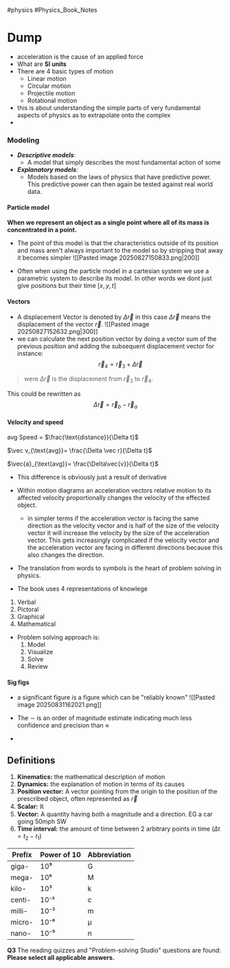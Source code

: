 #physics #Physics_Book_Notes 


# Dump
- acceleration is the cause of an applied force 
- What are **SI units**  
- There are 4 basic types of motion
	- Linear motion 
	- Circular motion 
	- Projectile motion 
	- Rotational motion 
- this is about understanding the simple parts of very fundamental aspects of physics as to extrapolate onto the complex
- 

### Modeling 
- ***Descriptive models***: 
	- A model that simply describes the most fundamental action of some 
- ***Explanatory models***:
	- Models based on the laws of physics that have predictive power. This predictive power can then again be tested against real world data.

#### Particle model
 **When we represent an object as a single point where all of its mass is concentrated in a point.**

- The point of this model is that the characteristics outside of its position and mass aren't always important to the model so by stripping that away it becomes simpler 
![[Pasted image 20250827150833.png|200]]

- Often when using the particle model in a cartesian system we use a parametric system to describe its model. In other words we dont just give positions but their time $[x,y,t]$  


#### Vectors 
- A displacement Vector is denoted by $\Delta  \vec{r}$ in this case $\Delta \vec r$ means the displacement of the vector $\vec{r}$. 
![[Pasted image 20250827152632.png|300]]
- we can calculate the next position vector by doing a vector sum of the previous position and adding the subsequent displacement vector for instance:
$$
\vec{r}_{4} = \vec{r}_{3} + \Delta \vec{r} 
$$
> were $\Delta \vec{r}$ is the displacement from $\vec{r}_{3}$ to $\vec{r}_{4}$.

This could be rewritten as 
$$
\Delta \vec{r}= \vec{r}_{b} - \vec{r}_{a}
$$


#### Velocity and speed 

avg Speed = $\frac{\text{distance}}{\Delta t}$

$\vec v_{\text{avg}}= \frac{\Delta \vec r}{\Delta t}$

$\vec{a}_{\text{avg}}=  \frac{\Delta\vec{v}}{\Delta t}$

- This difference is obviously just a result of derivative 
- Within motion diagrams an acceleration vectors relative motion to its affected velocity proportionally changes the velocity of the effected object.
	- in simpler terms if the acceleration vector is facing the same direction as the velocity vector and is half of the size of the velocity vector it will increase the velocity by the size of the acceleration vector. This gets increasingly complicated if the velocity vector and the acceleration vector are facing in different directions because this also changes the direction.

- The translation from words to symbols is the heart of problem solving in physics. 


- The book uses 4 representations of knowlege 
1. Verbal
2. Pictoral 
3. Graphical
4. Mathematical

- Problem solving approach is:
  1. Model
  2. Visualize 
  3. Solve 
  4. Review 

#### Sig figs 
- a significant figure is a figure which can be "reliably known"
![[Pasted image 20250831162021.png]]

- The $\sim$ is an order of magnitude estimate indicating much less confidence and precision than $\approx$ 
- 


## Definitions 
1. **Kinematics:** the mathematical description of motion
2. **Dynamics:** the explanation of motion in terms of its causes 
3. **Position vector:** A vector pointing from the origin to the position of the prescribed object, often represented as $\vec{r}$
4. **Scalar:** $\mathbb R$
5. **Vector:** A quantity having both a magnitude and a direction. EG a car going 50mph SW
6. **Time interval:** the amount of time between 2 arbitrary points in time $( \Delta t =t_{2}-t_{1})$


| Prefix   | Power of 10 | Abbreviation |
|----------|-------------|--------------|
| giga-    | 10⁹         | G            |
| mega-    | 10⁶         | M            |
| kilo-    | 10³         | k            |
| centi-   | 10⁻²        | c            |
| milli-   | 10⁻³        | m            |
| micro-   | 10⁻⁶        | µ            |
| nano-    | 10⁻⁹        | n            |






**Q3**
The reading quizzes and "Problem-solving Studio" questions are found:  
**Please select all applicable answers.**